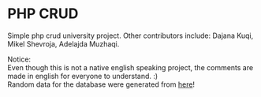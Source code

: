 # PHP CRUD  
  

Simple php crud university project. Other contributors include: Dajana Kuqi, Mikel Shevroja, Adelajda Muzhaqi.  

Notice:  
Even though this is not a native english speaking project, the comments are made in english for everyone to understand. :)  
Random data for the database were generated from [here](https://www.mockaroo.com/)!

